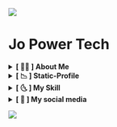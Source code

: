 <p>
<img src= "https://camo.githubusercontent.com/71b837571c48af3aa60a73dbc9d5936aa359d78efbfa8a6743cbbbc16b80ef4d/68747470733a2f2f63646e2e646973636f72646170702e636f6d2f6174746163686d656e74732f3830353930323039333930363630383138362f3830353931333937323533353539303932322f74656e6f722e676966"/>
</p>

# Jo Power Tech

<details>
<br>

  <summary> <b> [ 🙍‍♂️ ] About Me </summary>

  > Hello, my name is Jo, I am 16 years old and I love programming and web hacking, recently I am studying JavaScrit and web hacking.
</details>
<details>
  <summary> <b>[ 📉 ] Static-Profile</summary><br>

![GitHub stats](https://github-readme-stats.vercel.app/api?username=JoPowerTech&show_icons=true&theme=gruvbox)

 </details>
<details>
  <summary> <b>[ 🌜 ] My Skill </summary>

<h3>Operating Systems</h3>
		<center>
			<img alt="Android" src="https://img.shields.io/badge/Google-Android-3DDC84?style=for-the-badge&logo=Android"><br>
			<img alt="Linux" src="https://img.shields.io/badge/GNU-Linux-FCC624?style=for-the-badge&logo=Linux"><br>
		        <img alt="Arch" src="https://img.shields.io/badge/Arch-Linux-0078D6?style=for-the-badge&logo=Linux"><br>
		</center>
	<h3>Coding</h3>
		<center>
			<img alt="CSS" src="https://img.shields.io/badge/Language-CSS-1572B6?style=for-the-badge&logo=CSS3"><br>
			<img alt="HTML" src="https://img.shields.io/badge/Language-HTML-E34F26?style=for-the-badge&logo=HTML5"><br>
			<img alt="JavaScript" src="https://img.shields.io/badge/Language-JavaScript-F7DF1E?style=for-the-badge&logo=JavaScript"><br>
			<img alt="Python" src="https://img.shields.io/badge/Language-Python-3776AB?style=for-the-badge&logo=Python"><br>
                        <img alt="Markdown" src="https://img.shields.io/badge/Language-Markdown-000000?style=for-the-badge&logo=markdown&logoColor=white"><br>
		</center>
          <h3>Hacking</h3>
	        <li>🖥 Pentest </li>
		<li>📡 Networking</li>
		<li>🌐 Web Hacking</li>
</details>

<details>
	<summary><b> [ 📧 ] My social media</summary>
 <br>

[![Telegram](https://img.shields.io/badge/-Telegram-1ca0f1?style=social&logo=Telegram)](https://t.me/JoPowerTech) <br>
[![Twitter](https://img.shields.io/badge/-Twitter-1ca0f1?style=social&logo=Twitter)](https://twitter.com/JoPowerTech?s=09) <br>
[![GitHub](https://img.shields.io/badge/GitHub-Follow%20me-181717?style=social&logo=GitHub)](https://github.com/JoPowerTech)  <br>
[![YouTube](https://img.shields.io/badge/YouTube-Subscribe-FF0000?style=social&logo=YouTube)](https://youtube.com/channel/UCvfhcJHqcDfnl5ukzKCFpog)

</details>
<p>
<img src= "https://camo.githubusercontent.com/71b837571c48af3aa60a73dbc9d5936aa359d78efbfa8a6743cbbbc16b80ef4d/68747470733a2f2f63646e2e646973636f72646170702e636f6d2f6174746163686d656e74732f3830353930323039333930363630383138362f3830353931333937323533353539303932322f74656e6f722e676966"/>
</p>
